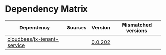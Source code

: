 # Dependency Matrix

Dependency | Sources | Version | Mismatched versions
---------- | ------- | ------- | -------------------
[cloudbees/jx-tenant-service](https://github.com/cloudbees/jx-tenant-service) |  | [0.0.202](https://github.com/cloudbees/jx-tenant-service/releases/tag/v0.0.202) | 
